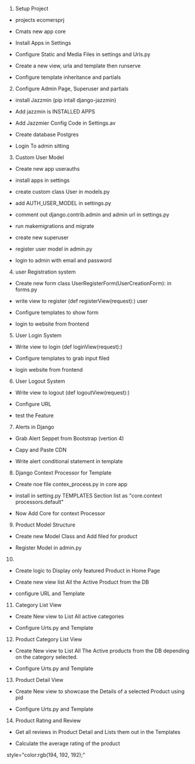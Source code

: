 1. Setup Project

  - projects ecomersprj

  - Cmats new app core

  - Install Apps in Settings

  - Configure Static and Media Files in settings and Urls.py

  - Create a new view, urla and template then runserve

  - Configure template inheritance and partials

2. Configure Admin Page, Superuser and partials

  - install Jazzmin (pip intall django-jazzmin)

  - Add jazzmin is INSTALLED APPS

  - Add Jazzmier Config Code in Settings.av

  - Create database Postgres

  - Login To admin sitting

3. Custom User Model

  - Create new app userauths

  - install apps in settings

  - create custom class User in models.py

  - add AUTH_USER_MODEL in settings.py

  - comment out django.contrib.admin and admin url in settings.py

  - run makemigrations and migrate 

  - create new superuser

  - register user  model in admin.py

  - login to admin with email and password

4. user Registration system

 - Create new form class UserRegisterForm(UserCreationForm): in forms.py

  - write view to register (def registerView(request):) user

  - Configure templates to show form

  - login to website from frontend



5. User Login System

 - Write view to login (def loginView(request):)

 - Configure templates to grab input filed

 - login website from frontend

6. User Logout System

  - Write view to logout (def logoutView(request):)

  - Configure URL

  - test the Feature

7. Alerts in Django

  - Grab Alert Seppet from Bootstrap (vertion 4)

  - Capy and Paste CDN

  - Write alert conditional statement in template

8. Django Context Processor for Template

  - Create noe file contex_process.py in core app 

  - install in setting.py TEMPLATES Section list as "core.context processors.default"

  - Now Add Core for context Processor

9. Product Model Structure

  - Create new Model Class and Add filed for product

  - Register Model in admin.py

10. 
  
  - Create logic to Display only featured Product in Home Page

  - Create new view list All the Active Product from the DB

  - configure URL and Template

11. Category List View

  - Create New view to List All active categories

  - Configure Urts.py and Template

12. Product Category List View

  - Create New view to List All The Active products from the DB depending on the category selected.

  - Configure Urts.py and Template

13. Product Detail View

  - Create New view to showcase the Details of a selected Product using pid

  - Configure Urts.py and Template

14. Product Rating and Review

 - Get all reviews in Product Detail and Lists them out in the Templates

 - Calculate the average rating of the product

style="color:rgb(194, 192, 192);"

